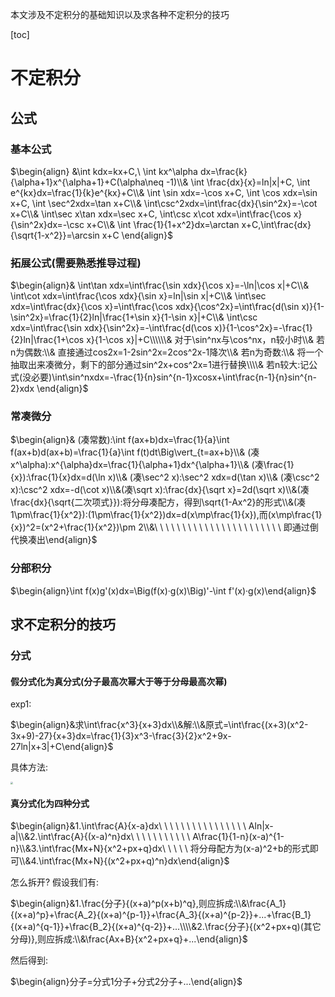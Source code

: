 本文涉及不定积分的基础知识以及求各种不定积分的技巧



[toc]

# 不定积分

## 公式

### 基本公式

$\begin{align}
&\int kdx=kx+C,\ \int kx^\alpha dx=\frac{k}{\alpha+1}x^{\alpha+1}+C(\alpha\neq -1)\\&
\int \frac{dx}{x}=ln|x|+C, \int e^{kx}dx=\frac{1}{k}e^{kx}+C\\&
\int \sin xdx=-\cos x+C, \int \cos xdx=\sin x+C, \int \sec^2xdx=\tan x+C\\&
\int\csc^2xdx=\int\frac{dx}{\sin^2x}=-\cot x+C\\&
\int\sec x\tan xdx=\sec x+C, \int\csc x\cot xdx=\int\frac{\cos x}{\sin^2x}dx=-\csc x+C\\&
\int \frac{1}{1+x^2}dx=\arctan x+C,\int\frac{dx}{\sqrt{1-x^2}}=\arcsin x+C
\end{align}$

### 拓展公式(需要熟悉推导过程)

$\begin{align}&
\int\tan xdx=\int\frac{\sin xdx}{\cos x}=-\ln|\cos x|+C\\&
\int\cot xdx=\int\frac{\cos xdx}{\sin x}=ln|\sin x|+C\\&
\int\sec xdx=\int\frac{dx}{\cos x}=\int\frac{\cos xdx}{\cos^2x}=\int\frac{d(\sin x)}{1-\sin^2x}=\frac{1}{2}ln|\frac{1+\sin x}{1-\sin x}|+C\\&
\int\csc xdx=\int\frac{\sin xdx}{\sin^2x}=-\int\frac{d(\cos x)}{1-\cos^2x}=-\frac{1}{2}ln|\frac{1+\cos x}{1-\cos x}|+C\\\\\\&
对于\sin^nx与\cos^nx，n较小时\\&
若n为偶数:\\&
直接通过cos2x=1-2sin^2x=2cos^2x-1降次\\&
若n为奇数:\\&
将一个抽取出来凑微分，剩下的部分通过sin^2x+cos^2x=1进行替换\\\\&
若n较大:记公式(没必要)\int\sin^nxdx=-\frac{1}{n}sin^{n-1}xcosx+\int\frac{n-1}{n}sin^{n-2}xdx
\end{align}$

### 常凑微分

$\begin{align}&
(凑常数):\int f(ax+b)dx=\frac{1}{a}\int f(ax+b)d(ax+b)=\frac{1}{a}\int f(t)dt\Big\vert_{t=ax+b}\\&
(凑x^\alpha):x^{\alpha}dx=\frac{1}{\alpha+1}dx^{\alpha+1}\\&
(凑\frac{1}{x}):\frac{1}{x}dx=d(\ln x)\\&
(凑\sec^2 x):\sec^2 xdx=d(\tan x)\\&
(凑\csc^2 x):\csc^2 xdx=-d(\cot x)\\&(凑\sqrt x):\frac{dx}{\sqrt x}=2d(\sqrt x)\\&(凑\frac{dx}{\sqrt{二次项式}}):将分母凑配方，得到\sqrt{1-Ax^2}的形式\\&(凑1\pm\frac{1}{x^2}):(1\pm\frac{1}{x^2})dx=d(x\mp\frac{1}{x}),而(x\mp\frac{1}{x})^2=(x^2+\frac{1}{x^2})\pm 2\\&\ \ \ \ \ \ \ \ \ \ \ \ \ \ \ \ \ \ \ \ \ \ \ 即通过倒代换凑出\end{align}$

### 分部积分

$\begin{align}\int f(x)g'(x)dx=\Big(f(x)·g(x)\Big)'-\int f'(x)·g(x)\end{align}$

## 求不定积分的技巧

### 分式

#### 假分式化为真分式(分子最高次幂大于等于分母最高次幂)

exp1:

$\begin{align}&求\int\frac{x^3}{x+3}dx\\&解:\\&原式=\int\frac{(x+3)(x^2-3x+9)-27}{x+3}dx=\frac{1}{3}x^3-\frac{3}{2}x^2+9x-27ln|x+3|+C\end{align}$

具体方法:

<img src="D:\Picture\Screenshots\截图[工数上]\1.jpg" style="zoom: 25%;" />

#### 真分式化为四种分式

$\begin{align}&1.\int\frac{A}{x-a}dx\ \ \ \ \ \ \ \ \ \ \ \ \ \ \ \ Aln|x-a|\\&2.\int\frac{A}{(x-a)^n}dx\ \ \ \ \ \ \ \ \ \ \ A\frac{1}{1-n}(x-a)^{1-n}\\&3.\int\frac{Mx+N}{x^2+px+q}dx\ \ \ \ \ 将分母配方为(x-a)^2+b的形式即可\\&4.\int\frac{Mx+N}{(x^2+px+q)^n}dx\end{align}$

怎么拆开? 假设我们有:

$\begin{align}&1.\frac{分子}{(x+a)^p(x+b)^q},则应拆成:\\&\frac{A_1}{(x+a)^p}+\frac{A_2}{(x+a)^{p-1}}+\frac{A_3}{(x+a)^{p-2}}+...+\frac{B_1}{(x+a)^{q-1}}+\frac{B_2}{(x+a)^{q-2}}+...\\\\&2.\frac{分子}{(x^2+px+q)(其它分母)},则应拆成:\\&\frac{Ax+B}{x^2+px+q}+...\end{align}$

然后得到:

$\begin{align}分子=分式1分子+分式2分子+...\end{align}$
